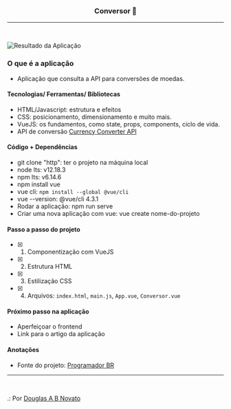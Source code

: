 <h3 align="center">
  Conversor 🚀
</h3>

---
<br>

![Resultado da Aplicação](/images/a-aplicacao-terminada.jpg)

### O que é a aplicação

- Aplicação que consulta a API para conversões de moedas.

#### Tecnologias/ Ferramentas/ Bibliotecas

- HTML/Javascript: estrutura e efeitos
- CSS: posicionamento, dimensionamento e muito mais.
- VueJS: os fundamentos, como state, props, components, ciclo de vida.
- API de conversão [Currency Converter API](https://free.currencyconverterapi.com/)

#### Código + Dependências

- git clone "http": ter o projeto na máquina local
- node lts: v12.18.3
- npm lts: v6.14.6
- npm install vue
- vue cli: `npm install --global @vue/cli`  
- vue --version: @vue/cli 4.3.1
- Rodar a aplicação:  npm run serve
- Criar uma nova aplicação com vue: vue create nome-do-projeto

#### Passo a passo do projeto 

- [x] 1. Componentização com VueJS
- [x] 2. Estrutura HTML 
- [x] 3. Estilização CSS 
- [x] 4. Arquivos: `index.html`, `main.js`, `App.vue`, `Conversor.vue`

#### Próximo passo na aplicação

- Aperfeiçoar o frontend
- Link para o artigo da aplicação 

#### Anotações   

- Fonte do projeto: [Programador BR](https://www.youtube.com/watch?v=tIEa3MRBpI0)

---
<br>

.: Por [Douglas A B Novato](https://linktr.ee/douglasabnovato)